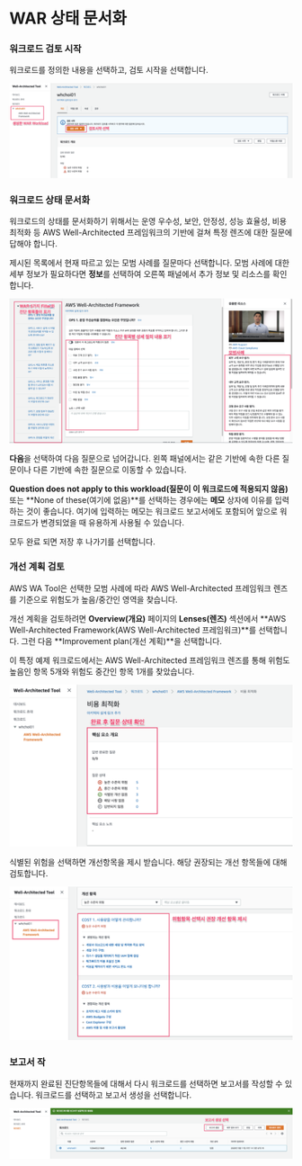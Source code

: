 # WAR 상태 문서화

### 워크로드 검토 시작 

워크로드를 정의한 내용을 선택하고, 검토 시작을 선택합니다.

![](.gitbook/assets/image%20%288%29.png)

### 워크로드 상태 문서화 

워크로드의 상태를 문서화하기 위해서는 운영 우수성, 보안, 안정성, 성능 효율성, 비용 최적화 등 AWS Well-Architected 프레임워크의 기반에 걸쳐 특정 렌즈에 대한 질문에 답해야 합니다.

제시된 목록에서 현재 따르고 있는 모범 사례를 질문마다 선택합니다. 모범 사례에 대한 세부 정보가 필요하다면 **정보**를 선택하여 오른쪽 패널에서 추가 정보 및 리소스를 확인합니다.

![](.gitbook/assets/image%20%283%29.png)

**다음**을 선택하여 다음 질문으로 넘어갑니다. 왼쪽 패널에서는 같은 기반에 속한 다른 질문이나 다른 기반에 속한 질문으로 이동할 수 있습니다.

**Question does not apply to this workload\(질문이 이 워크로드에 적용되지 않음\)** 또는 **None of these\(여기에 없음\)**를 선택하는 경우에는 **메모** 상자에 이유를 입력하는 것이 좋습니다. 여기에 입력하는 메모는 워크로드 보고서에도 포함되어 앞으로 워크로드가 변경되었을 때 유용하게 사용될 수 있습니다.

모두 완료 되면 저장 후 나가기를 선택합니다.

### 개선 계획 검토

AWS WA Tool은 선택한 모범 사례에 따라 AWS Well-Architected 프레임워크 렌즈를 기준으로 위험도가 높음/중간인 영역을 찾습니다.

개선 계획을 검토하려면 **Overview\(개요\)** 페이지의 **Lenses\(렌즈\)** 섹션에서 **AWS Well-Architected Framework\(AWS Well-Architected 프레임워크\)**를 선택합니다. 그런 다음 **Improvement plan\(개선 계획\)**을 선택합니다.

이 특정 예제 워크로드에서는 AWS Well-Architected 프레임워크 렌즈를 통해 위험도 높음인 항목 5개와 위험도 중간인 항목 1개를 찾았습니다.

![](.gitbook/assets/image%20%281%29.png)

식별된 위험을 선택하면 개선항목을 제시 받습니다. 해당 권장되는 개선 항목들에 대해 검토합니다.

![](.gitbook/assets/image.png)

### **보고서 작**

현재까지 완료된 진단항목들에 대해서 다시 워크로드를 선택하면 보고서를 작성할 수 있습니다. 워크로드를 선택하고 보고서 생성을 선택합니다.

![](.gitbook/assets/image%20%2811%29.png)

